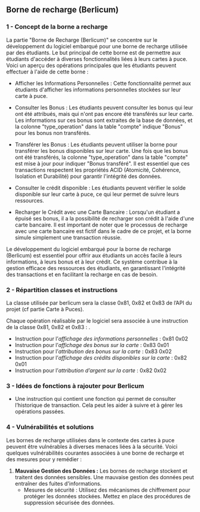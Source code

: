 ## Borne de recharge (Berlicum)
### 1 - Concept de la borne a recharge

La partie "Borne de Recharge (Berlicum)" se concentre sur le développement du logiciel embarqué pour une borne de recharge utilisée par des étudiants. Le but principal de cette borne est de permettre aux étudiants d'accéder à diverses fonctionnalités liées à leurs cartes à puce. Voici un aperçu des opérations principales que les étudiants peuvent effectuer à l'aide de cette borne :

- Afficher les Informations Personnelles : Cette fonctionnalité permet aux étudiants d'afficher les informations personnelles stockées sur leur carte à puce.

- Consulter les Bonus : Les étudiants peuvent consulter les bonus qui leur ont été attribués, mais qui n'ont pas encore été transférés sur leur carte. Les informations sur ces bonus sont extraites de la base de données, et la colonne "type_operation" dans la table "compte" indique "Bonus" pour les bonus non transférés.

- Transférer les Bonus : Les étudiants peuvent utiliser la borne pour transférer les bonus disponibles sur leur carte. Une fois que les bonus ont été transférés, la colonne "type_operation" dans la table "compte" est mise à jour pour indiquer "Bonus transféré". Il est essentiel que ces transactions respectent les propriétés ACID (Atomicité, Cohérence, Isolation et Durabilité) pour garantir l'intégrité des données.

- Consulter le crédit disponible : Les étudiants peuvent vérifier le solde disponible sur leur carte à puce, ce qui leur permet de suivre leurs ressources.

- Recharger le Crédit avec une Carte Bancaire : Lorsqu'un étudiant a épuisé ses bonus, il a la possibilité de recharger son crédit à l'aide d'une carte bancaire. Il est important de noter que le processus de recharge avec une carte bancaire est fictif dans le cadre de ce projet, et la borne simule simplement une transaction réussie.

Le développement du logiciel embarqué pour la borne de recharge (Berlicum) est essentiel pour offrir aux étudiants un accès facile à leurs informations, à leurs bonus et à leur crédit. Ce système contribue à la gestion efficace des ressources des étudiants, en garantissant l'intégrité des transactions et en facilitant la recharge en cas de besoin.

### 2 - Répartition classes et instructions

La classe utilisée par berlicum sera la classe 0x81, 0x82 et 0x83 de l’API du projet (cf partie Carte à Puces). 

Chaque opération réalisable par le logiciel sera associée à une instruction de la classe 0x81, 0x82 et 0x83 : . 

- Instruction pour l’*affichage des informations personnelles* : 0x81 0x02
- Instruction pour l’*affichage des bonus sur la carte* : 0x83 0x01
- Instruction pour l’*attribution des bonus sur la carte* : 0x83 0x02
- Instruction pour l’*affichage des crédits disponibles sur la carte* : 0x82 0x01
- Instruction pour l’*attribution d’argent sur la carte* : 0x82 0x02

### 3 - Idées de fonctions à rajouter pour Berlicum

- Une instruction qui contient une fonction qui permet de consulter l’historique de transaction. Cela peut les aider à suivre et à gérer les opérations passées.

### 4 - Vulnérabilités et solutions

Les bornes de recharge utilisées dans le contexte des cartes à puce peuvent être vulnérables à diverses menaces liées à la sécurité. Voici quelques vulnérabilités courantes associées à une borne de recharge et des mesures pour y remédier :


1. **Mauvaise Gestion des Données :** Les bornes de recharge stockent et traitent des données sensibles. Une mauvaise gestion des données peut entraîner des fuites d'informations.
   - Mesures de sécurité : Utilisez des mécanismes de chiffrement pour protéger les données stockées. Mettez en place des procédures de suppression sécurisée des données.

